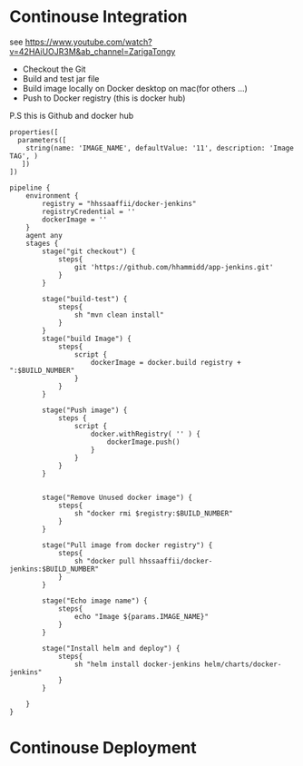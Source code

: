 # Continouse Integration
see https://www.youtube.com/watch?v=42HAiUOJR3M&ab_channel=ZarigaTongy
* Checkout the Git
* Build and test jar file
* Build image locally on Docker desktop on mac(for others ...)
* Push to Docker registry (this is docker hub)

P.S this is Github and docker  hub 
```
properties([
  parameters([
    string(name: 'IMAGE_NAME', defaultValue: '11', description: 'Image TAG', )
   ])
])

pipeline {
    environment {
        registry = "hhssaaffii/docker-jenkins"
        registryCredential = ''
        dockerImage = ''
    }
    agent any
    stages {
        stage("git checkout") {
            steps{
                git 'https://github.com/hhammidd/app-jenkins.git'
            }
        }
        
        stage("build-test") {
            steps{
                sh "mvn clean install"
            }
        }
        stage("build Image") {
            steps{
                script {
                    dockerImage = docker.build registry + ":$BUILD_NUMBER"
                }
            }
        }
        
        stage("Push image") {
            steps {
                script {
                    docker.withRegistry( '' ) {
                        dockerImage.push()
                    }
                }
            }
        }
        
        
        stage("Remove Unused docker image") {
            steps{
                sh "docker rmi $registry:$BUILD_NUMBER"
            }
        }
        
        stage("Pull image from docker registry") {
            steps{
                sh "docker pull hhssaaffii/docker-jenkins:$BUILD_NUMBER"
            }
        }
        
        stage("Echo image name") {
            steps{
                echo "Image ${params.IMAGE_NAME}"
            }
        }
        
        stage("Install helm and deploy") {
            steps{
                sh "helm install docker-jenkins helm/charts/docker-jenkins"
            }
        }
        
    }
}
```

# Continouse Deployment